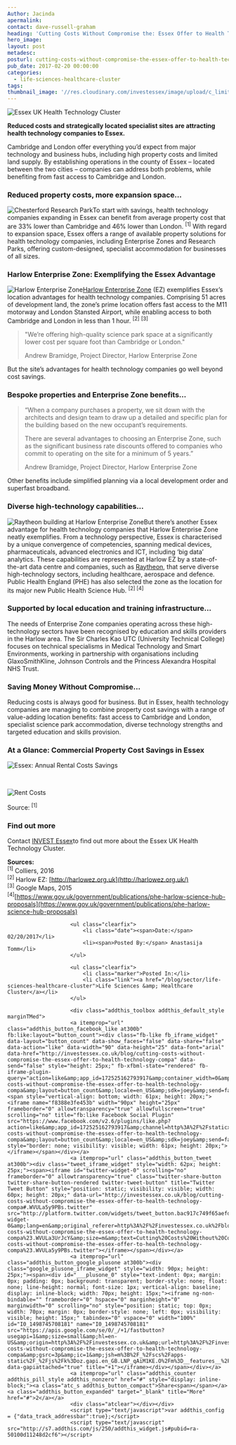 ```yaml
---
Author: Jacinda
apermalink:
contact: dave-russell-graham
heading: 'Cutting Costs Without Compromise the: Essex Offer to Health Technology Companies'
hero_image:
layout: post
metadesc:
posturl: cutting-costs-without-compromise-the-essex-offer-to-health-technology-companies
pub_date: 2017-02-20 00:00:00
categories:
  - life-sciences-healthcare-cluster
tags:
thumbnail_image: '//res.cloudinary.com/investessex/image/upload/c_limit,h_165,w_165/v1498745733/Chesterford_RP_2_700.jpg'
---
```



![Essex UK Health Technology Cluster](http://www.investessex.co.uk/uploads/about/EUHeTC_Icon_FINAL.png)

**Reduced costs and strategically located specialist sites are attracting health technology companies to Essex.**

Cambridge and London offer everything you’d expect from major technology and business hubs, including high property costs and limited land supply. By establishing operations in the county of Essex – located between the two cities – companies can address both problems, while benefiting from fast access to Cambridge and London.

### Reduced property costs, more expansion space…

![Chesterford Research Park](http://www.investessex.co.uk/uploads/about/Chesterford_RP_2_700.jpg)To start with savings, health technology companies expanding in Essex can benefit from average property cost that are 33% lower than Cambridge and 46% lower than London. <sup>[1]</sup> With regard to expansion space, Essex offers a range of available property solutions for health technology companies, including Enterprise Zones and Research Parks, offering custom-designed, specialist accommodation for businesses of all sizes.

### Harlow Enterprise Zone: Exemplifying the Essex Advantage

![Harlow Enterprise Zone](http://investessex.co.uk/uploads/blog/Harlow_ez_400.jpg)[Harlow Enterprise Zone](http://investessex.co.uk/studies/place-studies/harlow-enterprise-zone) (EZ) exemplifies Essex’s location advantages for health technology companies. Comprising 51 acres of development land, the zone’s prime location offers fast access to the M11 motorway and London Stansted Airport, while enabling access to both Cambridge and London in less than 1 hour. <sup>[2]</sup> <sup>[3]</sup>&nbsp;

> "We’re offering high-quality science park space at a significantly lower cost per square foot than Cambridge or London."
>
>
> Andrew Bramidge, Project Director,&nbsp;Harlow Enterprise Zone

But the site’s advantages for health technology companies go well beyond cost savings.&nbsp;

### Bespoke properties and Enterprise Zone benefits…

> “When a company purchases a property, we sit down with the architects and design team to draw up a detailed and specific plan for the building based on the new occupant’s requirements.
>
>
> There are several advantages to choosing an Enterprise Zone, such as the significant business rate discounts offered to companies who commit to operating on the site for a minimum of 5 years.”
>
>
> Andrew Bramidge, Project Director,&nbsp;Harlow Enterprise Zone

Other benefits include simplified planning via a local development order and superfast broadband.

### Diverse high-technology capabilities…

![Raytheon building at Harlow Enterprise Zone](http://www.investessex.co.uk/uploads/about/Raytheon_approved_DSC_6790a_400.jpg)But there’s another Essex advantage for health technology companies that Harlow Enterprise Zone neatly exemplifies. From a technology perspective, Essex is characterised by a unique convergence of competencies, spanning medical devices, pharmaceuticals, advanced electronics and ICT, including ‘big data’ analytics. These capabilities are represented at Harlow EZ by a state-of-the-art data centre and companies, such as [Raytheon](http://investessex.co.uk/studies/case-studies/raytheon-company), that serve diverse high-technology sectors, including healthcare, aerospace and defence. Public Health England (PHE) has also selected the zone as the location for its major new Public Health Science Hub. <sup>[2] [4]</sup>

### Supported by local education and training infrastructure…

The needs of Enterprise Zone companies operating across these high-technology sectors have been recognised by education and skills providers in the Harlow area. The Sir Charles Kao UTC (University Technical College) focuses on technical specialisms in Medical Technology and Smart Environments, working in partnership with organisations including GlaxoSmithKline, Johnson Controls and the Princess Alexandra Hospital NHS Trust.

### Saving Money Without Compromise…

Reducing costs is always good for business. But in Essex, health technology companies are managing to combine property cost savings with a range of value-adding location benefits: fast access to Cambridge and London, specialist science park accommodation, diverse technology strengths and targeted education and skills provision.

### At a Glance: Commercial Property Cost Savings in Essex

![Essex: Annual Rental Costs Savings](http://www.investessex.co.uk/uploads/about/HeT1_Rent_Costs.png)

&nbsp;

![Rent Costs](http://www.investessex.co.uk/uploads/about/IE_HeT_Rent_Chart.png)

Source: <sup>[1]</sup>

### Find out more

Contact [INVEST Essex](http://investessex.co.uk/)to find out more about the Essex UK Health Technology Cluster.

**Sources:**
<br><sup>[1]</sup> Colliers, 2016
<br><sup>[2] </sup>Harlow EZ: [http://harlowez.org.uk](http://harlowez.org.uk/)
<br><sup>[3]</sup> Google Maps, 2015
<br><sup>[4]</sup>[https://www.gov.uk/government/publications/phe-harlow-science-hub-proposals](https://www.gov.uk/government/publications/phe-harlow-science-hub-proposals)&nbsp;

<div class="news-article-footer">

                        <ul class="clearfix">
                            <li class="date"><span>Date:</span> 02/20/2017</li>
                            <li><span>Posted By:</span> Anastasija Tomm</li>
                        </ul>

                        <ul class="clearfix">
                        	<li class="marker">Posted In:</li>
                            <li class="link"><a href="/blog/sector/life-sciences-healthcare-cluster">Life Sciences &amp; Healthcare Cluster</a></li>
                        </ul>

</div>

<div class="news-addthis">

                        <div class="addthis_toolbox addthis_default_style marginTMed">
                        <a itemprop="url" class="addthis_button_facebook_like at300b" fb:like:layout="button_count"><div class="fb-like fb_iframe_widget" data-layout="button_count" data-show_faces="false" data-share="false" data-action="like" data-width="90" data-height="25" data-font="arial" data-href="http://investessex.co.uk/blog/cutting-costs-without-compromise-the-essex-offer-to-health-technology-compa" data-send="false" style="height: 25px;" fb-xfbml-state="rendered" fb-iframe-plugin-query="action=like&amp;app_id=172525162793917&amp;container_width=0&amp;font=arial&amp;height=25&amp;href=http%3A%2F%2Finvestessex.co.uk%2Fblog%2Fcutting-costs-without-compromise-the-essex-offer-to-health-technology-compa&amp;layout=button_count&amp;locale=en_US&amp;sdk=joey&amp;send=false&amp;share=false&amp;show_faces=false&amp;width=90"><span style="vertical-align: bottom; width: 61px; height: 20px;"><iframe name="f8388e3fe453b" width="90px" height="25px" frameborder="0" allowtransparency="true" allowfullscreen="true" scrolling="no" title="fb:like Facebook Social Plugin" src="https://www.facebook.com/v2.6/plugins/like.php?action=like&amp;app_id=172525162793917&amp;channel=http%3A%2F%2Fstaticxx.facebook.com%2Fconnect%2Fxd_arbiter%2Fr%2FXBwzv5Yrm_1.js%3Fversion%3D42%23cb%3Df14fb791c0326b4%26domain%3Dinvestessex.co.uk%26origin%3Dhttp%253A%252F%252Finvestessex.co.uk%252Ff24ea5cd2787db%26relation%3Dparent.parent&amp;container_width=0&amp;font=arial&amp;height=25&amp;href=http%3A%2F%2Finvestessex.co.uk%2Fblog%2Fcutting-costs-without-compromise-the-essex-offer-to-health-technology-compa&amp;layout=button_count&amp;locale=en_US&amp;sdk=joey&amp;send=false&amp;share=false&amp;show_faces=false&amp;width=90" style="border: none; visibility: visible; width: 61px; height: 20px;"></iframe></span></div></a>
                        <a itemprop="url" class="addthis_button_tweet at300b"><div class="tweet_iframe_widget" style="width: 62px; height: 25px;"><span><iframe id="twitter-widget-0" scrolling="no" frameborder="0" allowtransparency="true" class="twitter-share-button twitter-share-button-rendered twitter-tweet-button" title="Twitter Tweet Button" style="position: static; visibility: visible; width: 60px; height: 20px;" data-url="http://investessex.co.uk/blog/cutting-costs-without-compromise-the-essex-offer-to-health-technology-compa#.WVULa5y9PBs.twitter" src="http://platform.twitter.com/widgets/tweet_button.bac917c749f65aefd5f37c272c7c3538.en.html#dnt=false&amp;id=twitter-widget-0&amp;lang=en&amp;original_referer=http%3A%2F%2Finvestessex.co.uk%2Fblog%2Fcutting-costs-without-compromise-the-essex-offer-to-health-technology-compa%23.WVULa3UrJcY&amp;size=m&amp;text=Cutting%20Costs%20Without%20Compromise%3A%20the%20Essex%20Offer%20to%20Health%20Technology%20Companies&amp;time=1498745708358&amp;type=share&amp;url=http%3A%2F%2Finvestessex.co.uk%2Fblog%2Fcutting-costs-without-compromise-the-essex-offer-to-health-technology-compa%23.WVULa5y9PBs.twitter"></iframe></span></div></a>
                        <a itemprop="url" class="addthis_button_google_plusone at300b"><div class="google_plusone_iframe_widget" style="width: 90px; height: 25px;"><span><div id="___plusone_0" style="text-indent: 0px; margin: 0px; padding: 0px; background: transparent; border-style: none; float: none; line-height: normal; font-size: 1px; vertical-align: baseline; display: inline-block; width: 70px; height: 15px;"><iframe ng-non-bindable="" frameborder="0" hspace="0" marginheight="0" marginwidth="0" scrolling="no" style="position: static; top: 0px; width: 70px; margin: 0px; border-style: none; left: 0px; visibility: visible; height: 15px;" tabindex="0" vspace="0" width="100%" id="I0_1498745708181" name="I0_1498745708181" src="https://apis.google.com/se/0/_/+1/fastbutton?usegapi=1&amp;size=small&amp;hl=en-US&amp;origin=http%3A%2F%2Finvestessex.co.uk&amp;url=http%3A%2F%2Finvestessex.co.uk%2Fblog%2Fcutting-costs-without-compromise-the-essex-offer-to-health-technology-compa&amp;gsrc=3p&amp;ic=1&amp;jsh=m%3B%2F_%2Fscs%2Fapps-static%2F_%2Fjs%2Fk%3Doz.gapi.en_GB.LNP_qAiM1KE.O%2Fm%3D__features__%2Fam%3DEQ%2Frt%3Dj%2Fd%3D1%2Frs%3DAGLTcCMlEm5_5LN4jnP41jBzCYmS4mNhHQ#_methods=onPlusOne%2C_ready%2C_close%2C_open%2C_resizeMe%2C_renderstart%2Concircled%2Cdrefresh%2Cerefresh&amp;id=I0_1498745708181&amp;parent=http%3A%2F%2Finvestessex.co.uk&amp;pfname=&amp;rpctoken=21407986" data-gapiattached="true" title="+1"></iframe></div></span></div></a>
                        <a itemprop="url" class="addthis_counter addthis_pill_style addthis_nonzero" href="#" style="display: inline-block;"><a class="atc_s addthis_button_compact">Share<span></span></a><a class="addthis_button_expanded" target="_blank" title="More" href="#">2</a></a>
                        <div class="atclear"></div></div>
                        <script type="text/javascript">var addthis_config = {"data_track_addressbar":true};</script>
                        <script type="text/javascript" src="http://s7.addthis.com/js/250/addthis_widget.js#pubid=ra-50100d11248d2cf6"></script>

 </div>